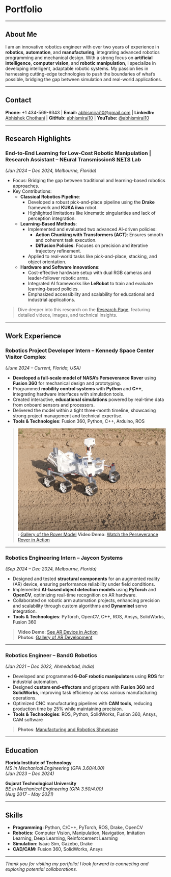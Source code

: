 # Portfolio

---

## About Me
I am an innovative robotics engineer with over two years of experience in **robotics**, **automation**, and **manufacturing**, integrating advanced robotics programming and mechanical design. With a strong focus on **artificial intelligence**, **computer vision**, and **robotic manipulation**, I specialize in developing intelligent, adaptable robotic systems. My passion lies in harnessing cutting-edge technologies to push the boundaries of what’s possible, bridging the gap between simulation and real-world applications.

---

## Contact
**Phone:** +1 434-569-9343 | **Email:** [abhismirai10@gmail.com](mailto:abhismirai10@gmail.com) | 
**LinkedIn:** [Abhishek Chothani](https://www.linkedin.com/in/abhishek-chothani10/) | **GitHub:** [abhismirai10](https://github.com/abhismirai10) | **YouTube:** [@abhismirai10](https://www.youtube.com/@abhismirai10)

---

## Research Highlights

### End-to-End Learning for Low-Cost Robotic Manipulation | Research Assistant – NEural TransmissionS [NETS](https://research.fit.edu/nets/) Lab  
*(Jan 2024 – Dec 2024, Melbourne, Florida)*  
- Focus: Bridging the gap between traditional and learning-based robotics approaches.
- Key Contributions:
  - **Classical Robotics Pipeline**:
    - Developed a robust pick-and-place pipeline using the **Drake** framework and **KUKA iiwa** robot.
    - Highlighted limitations like kinematic singularities and lack of perception integration.
  - **Learning-Based Methods**:
    - Implemented and evaluated two advanced AI-driven policies:
      - **Action Chunking with Transformers (ACT)**: Ensures smooth and coherent task execution.
      - **Diffusion Policies**: Focuses on precision and iterative trajectory refinement.
    - Applied to real-world tasks like pick-and-place, stacking, and object orientation.
  - **Hardware and Software Innovations**:
    - Cost-effective hardware setup with dual RGB cameras and leader-follower robotic arms.
    - Integrated AI frameworks like **LeRobot** to train and evaluate learning-based policies.
    - Emphasized accessibility and scalability for educational and industrial applications.

> Dive deeper into this research on the [Research Page](research.md), featuring detailed videos, images, and technical insights.

---

## Work Experience

### Robotics Project Developer Intern – Kennedy Space Center Visitor Complex  
*(June 2024 – Current, Florida, USA)*  
- **Developed a full-scale model of NASA’s Perseverance Rover** using **Fusion 360** for mechanical design and prototyping.  
- Programmed **mobility control systems** with **Python** and **C++**, integrating hardware interfaces with simulation tools.  
- Created interactive, **educational simulations** powered by real-time data from onboard sensors and processors.  
- Delivered the model within a tight three-month timeline, showcasing strong project management and technical expertise.  
- **Tools & Technologies**: Fusion 360, Python, C++, Arduino, ROS  

> **![Photos](images/p1.jpg)**: [Gallery of the Rover Model](https://drive.google.com/drive/u/0/folders/1B4sTZQE-PkNOJ4z4tLYSNCGGZhn7AfbS)
> **Video Demo**: [Watch the Perseverance Rover in Action](https://www.linkedin.com/feed/update/urn:li:activity:7279524648160034816/)   

---

### Robotics Engineering Intern – Jaycon Systems  
*(Sep 2024 – Dec 2024, Melbourne, Florida)*  
- Designed and tested **structural components** for an augmented reality (AR) device, ensuring performance reliability under field conditions.  
- Implemented **AI-based object detection models** using **PyTorch** and **OpenCV**, optimizing real-time recognition on AR hardware.  
- Collaborated on robotic arm automation projects, enhancing precision and scalability through custom algorithms and **Dynamixel** servo integration.  
- **Tools & Technologies**: PyTorch, OpenCV, C++, ROS, Ansys, SolidWorks, Fusion 360  

> **Video Demo**: [See AR Device in Action](#)  
> **Photos**: [Gallery of AR Development](#)

---

### Robotics Engineer – BandG Robotics  
*(Jan 2021 – Dec 2022, Ahmedabad, India)*  
- Developed and programmed **6-DoF robotic manipulators** using **ROS** for industrial automation.  
- Designed **custom end-effectors** and grippers with **Fusion 360** and **SolidWorks**, improving task efficiency across various manufacturing operations.  
- Optimized CNC manufacturing pipelines with **CAM tools**, reducing production time by 25% while maintaining precision.  
- **Tools & Technologies**: ROS, Python, SolidWorks, Fusion 360, Ansys, CAM software  

> **Photos**: [Manufacturing and Robotics Showcase](#)

---

## Education

**Florida Institute of Technology**  
*MS in Mechanical Engineering (GPA 3.60/4.00)*  
*(Jan 2023 – Dec 2024)*

**Gujarat Technological University**  
*BE in Mechanical Engineering (GPA 3.50/4.00)*  
*(Aug 2017 – May 2021)*

---

## Skills
- **Programming:** Python, C/C++, PyTorch, ROS, Drake, OpenCV  
- **Robotics:** Computer Vision, Manipulation, Navigation, Imitation Learning, Deep Learning, Reinforcement Learning  
- **Simulation:** Isaac Sim, Gazebo, Drake  
- **CAD/CAM:** Fusion 360, SolidWorks, Ansys  

---

*Thank you for visiting my portfolio! I look forward to connecting and exploring potential collaborations.*
